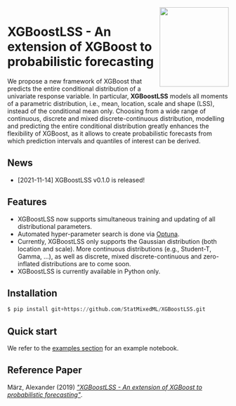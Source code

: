 <img align="right" width="156.5223" height="181.3" src="../master/logo/XGBoostLSS_inv.png">

# XGBoostLSS - An extension of XGBoost to probabilistic forecasting
We propose a new framework of XGBoost that predicts the entire conditional distribution of a univariate response variable. In particular, **XGBoostLSS** models all moments of a parametric distribution, i.e., mean, location, scale and shape (LSS), instead of the conditional mean only. Choosing from a wide range of continuous, discrete and mixed discrete-continuous distribution, modelling and predicting the entire conditional distribution greatly enhances the flexibility of XGBoost, as it allows to create probabilistic forecasts from which prediction intervals and quantiles of interest can be derived.

## News
- [2021-11-14] XGBoostLSS v0.1.0 is released!

## Features
- XGBoostLSS now supports simultaneous training and updating of all distributional parameters.
- Automated hyper-parameter search is done via [Optuna](https://optuna.org/).
- Currently, XGBoostLSS only supports the Gaussian distribution (both location and scale). More continuous distributions (e.g., Student-T, Gamma, ...), as well as discrete, mixed discrete-continuous and zero-inflated distributions are to come soon.
- XGBoostLSS is currently available in Python only.

## Installation
```python
$ pip install git+https://github.com/StatMixedML/XGBoostLSS.git
```
## Quick start
We refer to the [examples section](https://github.com/StatMixedML/XGBoostLSS/tree/master/examples) for an example notebook.

## Reference Paper
März, Alexander (2019) [*"XGBoostLSS - An extension of XGBoost to probabilistic forecasting"*](https://arxiv.org/abs/1907.03178). 
